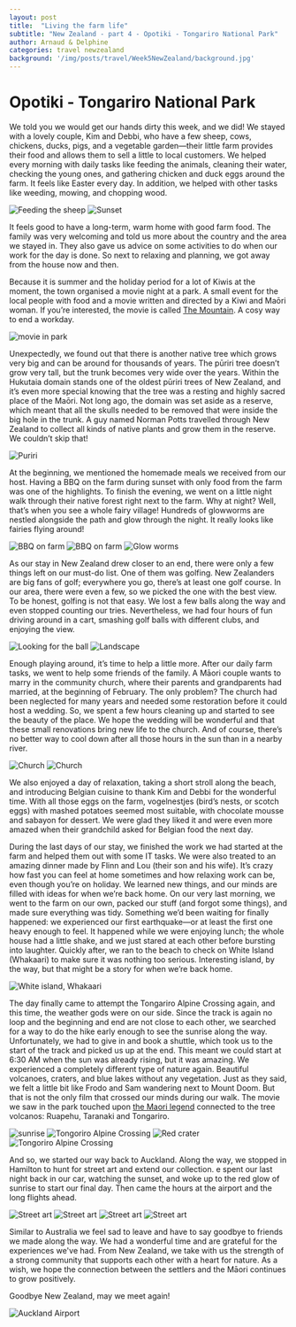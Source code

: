 ```yaml
---
layout: post
title:  "Living the farm life"
subtitle: "New Zealand - part 4 - Opotiki - Tongariro National Park"
author: Arnaud & Delphine
categories: travel newzealand
background: '/img/posts/travel/Week5NewZealand/background.jpg'
---
```


# Opotiki - Tongariro National Park

We told you we would get our hands dirty this week, and we did! We stayed with a lovely couple, Kim and Debbi, who have a few sheep, cows, chickens, ducks, pigs, and a vegetable garden—their little farm provides their food and allows them to sell a little to local customers. We helped every morning with daily tasks like feeding the animals, cleaning their water, checking the young ones, and gathering chicken and duck eggs around the farm. It feels like Easter every day. In addition, we helped with other tasks like weeding, mowing, and chopping wood.

<img class="img-fluid" src="/img/posts/travel/Week5NewZealand/farm1.jpg" alt="Feeding the sheep">
<img class="img-fluid" src="/img/posts/travel/Week5NewZealand/farm2.jpg" alt="Sunset">

It feels good to have a long-term, warm home with good farm food. The family was very welcoming and told us more about the country and the area we stayed in. They also gave us advice on some activities to do when our work for the day is done. So next to relaxing and planning, we got away from the house now and then.

Because it is summer and the holiday period for a lot of Kiwis at the moment, the town organised a movie night at a park. A small event for the local people with food and a movie written and directed by a Kiwi and Maōri woman. If you’re interested, the movie is called [The Mountain](https://www.imdb.com/title/tt27752111/). A cosy way to end a workday.

<img class="img-fluid" src="/img/posts/travel/Week5NewZealand/movie.jpg" alt="movie in park">

Unexpectedly, we found out that there is another native tree which grows very big and can be around for thousands of years. The pūriri tree doesn’t grow very tall, but the trunk becomes very wide over the years. Within the Hukutaia domain stands one of the oldest pūriri trees of New Zealand, and it’s even more special knowing that the tree was a resting and highly sacred place of the Maōri. Not long ago, the domain was set aside as a reserve, which meant that all the skulls needed to be removed that were inside the big hole in the trunk. A guy named Norman Potts travelled through New Zealand to collect all kinds of native plants and grow them in the reserve. We couldn’t skip that!

<img class="img-fluid" src="/img/posts/travel/Week5NewZealand/tree.jpg" alt="Puriri">

At the beginning, we mentioned the homemade meals we received from our host. Having a BBQ on the farm during sunset with only food from the farm was one of the highlights. To finish the evening, we went on a little night walk through their native forest right next to the farm. Why at night? Well, that’s when you see a whole fairy village! Hundreds of glowworms are nestled alongside the path and glow through the night. It really looks like fairies flying around!

<img class="img-fluid" src="/img/posts/travel/Week5NewZealand/bbq1.jpg" alt="BBQ on farm">
<img class="img-fluid" src="/img/posts/travel/Week5NewZealand/bbq2.jpg" alt="BBQ on farm">
<img class="img-fluid" src="/img/posts/travel/Week5NewZealand/bbq3.jpg" alt="Glow worms">

As our stay in New Zealand drew closer to an end, there were only a few things left on our must-do list. One of them was golfing. New Zealanders are big fans of golf; everywhere you go, there’s at least one golf course. In our area, there were even a few, so we picked the one with the best view. To be honest, golfing is not that easy. We lost a few balls along the way and even stopped counting our tries. Nevertheless, we had four hours of fun driving around in a cart, smashing golf balls with different clubs, and enjoying the view.

<img class="img-fluid" src="/img/posts/travel/Week5NewZealand/golf1.jpg" alt="Looking for the ball">
<img class="img-fluid" src="/img/posts/travel/Week5NewZealand/golf2.jpg" alt="Landscape">

Enough playing around, it’s time to help a little more. After our daily farm tasks, we went to help some friends of the family. A Māori couple wants to marry in the community church, where their parents and grandparents had married, at the beginning of February. The only problem? The church had been neglected for many years and needed some restoration before it could host a wedding. So, we spent a few hours cleaning up and started to see the beauty of the place. We hope the wedding will be wonderful and that these small renovations bring new life to the church. And of course, there’s no better way to cool down after all those hours in the sun than in a nearby river.

<img class="img-fluid" src="/img/posts/travel/Week5NewZealand/church1.jpg" alt="Church">
<img class="img-fluid" src="/img/posts/travel/Week5NewZealand/church2.jpg" alt="Church">

We also enjoyed a day of relaxation, taking a short stroll along the beach, and introducing Belgian cuisine to thank Kim and Debbi for the wonderful time. With all those eggs on the farm, vogelnestjes (bird’s nests, or scotch eggs) with mashed potatoes seemed most suitable, with chocolate mousse and sabayon for dessert. We were glad they liked it and were even more amazed when their grandchild asked for Belgian food the next day.

During the last days of our stay, we finished the work we had started at the farm and helped them out with some IT tasks. We were also treated to an amazing dinner made by Flinn and Lou (their son and his wife). It’s crazy how fast you can feel at home sometimes and how relaxing work can be, even though you’re on holiday. We learned new things, and our minds are filled with ideas for when we’re back home. On our very last morning, we went to the farm on our own, packed our stuff (and forgot some things), and made sure everything was tidy. Something we’d been waiting for finally happened: we experienced our first earthquake—or at least the first one heavy enough to feel. It happened while we were enjoying lunch; the whole house had a little shake, and we just stared at each other before bursting into laughter. Quickly after, we ran to the beach to check on White Island (Whakaari) to make sure it was nothing too serious. Interesting island, by the way, but that might be a story for when we’re back home.

<img class="img-fluid" src="/img/posts/travel/Week5NewZealand/island.jpg" alt="White island, Whakaari">

The day finally came to attempt the Tongariro Alpine Crossing again, and this time, the weather gods were on our side. Since the track is again no loop and the beginning and end are not close to each other, we searched for a way to do the hike early enough to see the sunrise along the way. Unfortunately, we had to give in and book a shuttle, which took us to the start of the track and picked us up at the end. This meant we could start at 6:30 AM when the sun was already rising, but it was amazing. We experienced a completely different type of nature again. Beautiful volcanoes, craters, and blue lakes without any vegetation. Just as they said, we felt a little bit like Frodo and Sam wandering next to Mount Doom. But that is not the only film that crossed our minds during our walk. The movie we saw in the park touched upon [the Maori legend](https://teara.govt.nz/en/1966/ruapehu-mount/page-3) connected to the tree volcanos: Ruapehu, Taranaki and Tongariro.

<img class="img-fluid" src="/img/posts/travel/Week5NewZealand/crossing1.jpg" alt="sunrise">
<img class="img-fluid" src="/img/posts/travel/Week5NewZealand/crossing2.jpg" alt="Tongoriro Alpine Crossing">
<img class="img-fluid" src="/img/posts/travel/Week5NewZealand/crossing3.jpg" alt="Red crater">
<img class="img-fluid" src="/img/posts/travel/Week5NewZealand/crossing4.jpg" alt="Tongoriro Alpine Crossing">

And so, we started our way back to Auckland. Along the way, we stopped in Hamilton to hunt for street art and extend our collection. e spent our last night back in our car, watching the sunset, and woke up to the red glow of sunrise to start our final day. Then came the hours at the airport and the long flights ahead.

<img class="img-fluid" src="/img/posts/travel/Week5NewZealand/art1.jpg" alt="Street art">
<img class="img-fluid" src="/img/posts/travel/Week5NewZealand/art2.jpg" alt="Street art">
<img class="img-fluid" src="/img/posts/travel/Week5NewZealand/art3.jpg" alt="Street art">
<img class="img-fluid" src="/img/posts/travel/Week5NewZealand/art4.jpg" alt="Street art">

Similar to Australia we feel sad to leave and have to say goodbye to friends we made along the way. We had a wonderful time and are grateful for the experiences we've had. From New Zealand, we take with us the strength of a strong community that supports each other with a heart for nature. As a wish, we hope the connection between the settlers and the Māori continues to grow positively.

Goodbye New Zealand, may we meet again!

<img class="img-fluid" src="/img/posts/travel/Week5NewZealand/bye.jpg" alt="Auckland Airport">
